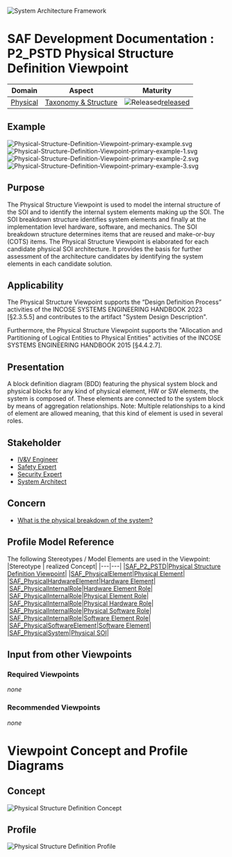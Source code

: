 ![System Architecture Framework](../../diagrams/Banner_SAF.png)
# SAF Development Documentation : **P2_PSTD** Physical Structure Definition Viewpoint
|**Domain**|**Aspect**|**Maturity**|
| --- | --- | --- |
|[Physical](../../domains.md#Domain-Physical)|[Taxonomy & Structure](../../aspects.md#Aspect-Taxonomy-&-Structure)|![Released](../../diagrams/Symbol_confirmed.png )[released](../../using-saf/maturity.md#released)|
## Example
![Physical-Structure-Definition-Viewpoint-primary-example.svg](../../diagrams/vp-examples/Physical-Structure-Definition-Viewpoint-primary-example.svg)
![Physical-Structure-Definition-Viewpoint-primary-example-1.svg](../../diagrams/vp-examples/Physical-Structure-Definition-Viewpoint-primary-example-1.svg)
![Physical-Structure-Definition-Viewpoint-primary-example-2.svg](../../diagrams/vp-examples/Physical-Structure-Definition-Viewpoint-primary-example-2.svg)
![Physical-Structure-Definition-Viewpoint-primary-example-3.svg](../../diagrams/vp-examples/Physical-Structure-Definition-Viewpoint-primary-example-3.svg)
## Purpose
The Physical Structure Viewpoint is used to model the internal structure of the SOI and to identify the internal system elements making up the SOI. The SOI breakdown structure identifies system elements and finally at the implementation level hardware, software, and mechanics. The SOI breakdown structure determines items that are reused and make-or-buy (COTS) items. The Physical Structure Viewpoint is elaborated for each candidate physical SOI architecture. It provides the basis for further assessment of the architecture candidates by identifying the system elements in each candidate solution.
## Applicability
The Physical Structure Viewpoint supports the “Design Definition Process” activities of the INCOSE SYSTEMS ENGINEERING HANDBOOK 2023 [§2.3.5.5] and contributes to the artifact "System Design Description". 

Furthermore, the Physical Structure Viewpoint supports the "Allocation and Partitioning of Logical Entities to Physical Entities" activities of the INCOSE SYSTEMS ENGINEERING HANDBOOK 2015 [§4.4.2.7].
## Presentation
A block definition diagram (BDD) featuring the physical system block and physical blocks for any kind of physical element, HW or SW elements, the system is composed of. These elements are connected to the system block by means of aggregation relationships. 
Note: Multiple relationships to a kind of element are allowed meaning, that this kind of element is used in several roles.

## Stakeholder
* [IV&V Engineer](../../stakeholders.md#IV&V-Engineer)
* [Safety Expert](../../stakeholders.md#Safety-Expert)
* [Security Expert](../../stakeholders.md#Security-Expert)
* [System Architect](../../stakeholders.md#System-Architect)
## Concern
* [What is the physical breakdown of the system?](../../concerns.md#_2021x_2_8710274_1674576759117_113432_23531)
## Profile Model Reference
The following Stereotypes / Model Elements are used in the Viewpoint:
|Stereotype | realized Concept|
|---|---|
|[SAF_P2_PSTD](../../stereotypes.md#SAF_P2_PSTD)|[Physical Structure Definition Viewpoint](../concept/concepts.md#Physical-Structure-Definition-Viewpoint)|
|[SAF_PhysicalElement](../../stereotypes.md#SAF_PhysicalElement)|[Physical Element](../concept/concepts.md#Physical-Element)|
|[SAF_PhysicalHardwareElement](../../stereotypes.md#SAF_PhysicalHardwareElement)|[Hardware Element](../concept/concepts.md#Hardware-Element)|
|[SAF_PhysicalInternalRole](../../stereotypes.md#SAF_PhysicalInternalRole)|[Hardware Element Role](../concept/concepts.md#Hardware-Element-Role)|
|[SAF_PhysicalInternalRole](../../stereotypes.md#SAF_PhysicalInternalRole)|[Physical Element Role](../concept/concepts.md#Physical-Element-Role)|
|[SAF_PhysicalInternalRole](../../stereotypes.md#SAF_PhysicalInternalRole)|[Physical Hardware Role](../concept/concepts.md#Physical-Hardware-Role)|
|[SAF_PhysicalInternalRole](../../stereotypes.md#SAF_PhysicalInternalRole)|[Physical Software Role](../concept/concepts.md#Physical-Software-Role)|
|[SAF_PhysicalInternalRole](../../stereotypes.md#SAF_PhysicalInternalRole)|[Software Element Role](../concept/concepts.md#Software-Element-Role)|
|[SAF_PhysicalSoftwareElement](../../stereotypes.md#SAF_PhysicalSoftwareElement)|[Software Element](../concept/concepts.md#Software-Element)|
|[SAF_PhysicalSystem](../../stereotypes.md#SAF_PhysicalSystem)|[Physical SOI](../concept/concepts.md#Physical-SOI)|
## Input from other Viewpoints
### Required Viewpoints
*none*
### Recommended Viewpoints
*none*
# Viewpoint Concept and Profile Diagrams
## Concept
![Physical Structure Definition Concept](diagrams/Physical-Structure-Definition-Concept.svg)
## Profile
![Physical Structure Definition Profile](diagrams/Physical-Structure-Definition-Profile.svg)
